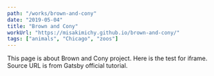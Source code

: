 ```yaml
---
path: "/works/brown-and-cony"
date: "2019-05-04"
title: "Brown and Cony"
workUrl: "https://misakimichy.github.io/brown-and-cony/"
tags: ["animals", "Chicago", "zoos"]
---
```

This page is about Brown and Cony project.
Here is the test for iframe. Source URL is from Gatsby official tutorial.
